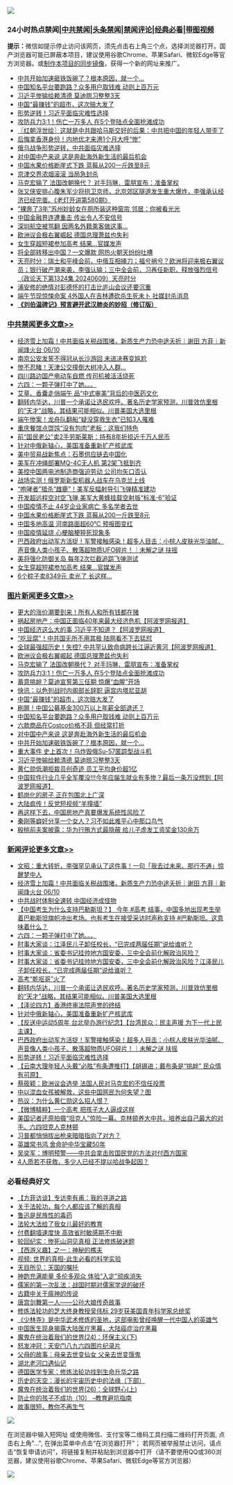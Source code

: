 ![](https://raw.githubusercontent.com/jsvpn/jsproxy/dev/64photo/fqnews-qr.jpg)

<div id="tt">
<h3>24小时热点禁闻|<a href="#%E4%B8%AD%E5%85%B1%E7%A6%81%E9%97%BB%E6%9B%B4%E5%A4%9A%E6%96%87%E7%AB%A0">中共禁闻</a>|<a href="#%E5%9B%BE%E7%89%87%E6%96%B0%E9%97%BB%E6%9B%B4%E5%A4%9A%E6%96%87%E7%AB%A0">头条禁闻</a>|<a href="#%E6%96%B0%E9%97%BB%E8%AF%84%E8%AE%BA%E6%9B%B4%E5%A4%9A%E6%96%87%E7%AB%A0">禁闻评论|<a href="#%E5%BF%85%E7%9C%8B%E7%BB%8F%E5%85%B8%E5%A5%BD%E6%96%87">经典必看</a>|<a href="https://2654106.xyz/3" target="_blank">带图视频</a></h3>
<div><b>提示：</b>微信如提示停止访问该网页，须先点击右上角三个点，选择浏览器打开。国产浏览器可能已屏蔽本项目，建议使用谷歌Chrome、苹果Safari、微软Edge等官方浏览器。或<a href="%E5%88%B6%E4%BD%9Cgit%E7%A6%81%E9%97%BB%E9%95%9C%E5%83%8F.md">制作本项目的同步镜像</a>，获得一个新的网址来推广。</div>
<ul>

<li><a href="/topimagenews/20240610/2047985.md">中共开始加速砸铁饭碗了？根本原因，就一个…</a></li>
<li><a href="/topimagenews/20240610/2047989.md">中国知名平台要跑路？众多用户取钱难 动则上百万元</a></li>
<li><a href="/topimagenews/20240610/2047945.md">习近平惨输给赖清德 莫迪晾习整整3天</a></li>
<li><a href="/topimagenews/20240610/2048006.md">中国“最赚钱”的超市，这次赔大发了</a></li>
<li><a href="/comments/20240610/2048087.md">形势逆转！习近平面临灾难性选择</a></li>
<li><a href="/topimagenews/20240610/2048038.md">攻防兵力3:1！伤亡一万多人 在5个登陆点全面抢滩成功</a></li>
<li><a href="/cbnews/20240610/2048030.md">〖红朝浮世绘〗这就是中共跟哈马斯交好的后果：中共把中国的年轻人带歪了</a></li>
<li><a href="/cnnews/hknews/20240610/2048073.md">后悔拿香港身份！内地优才来港1个月大呼“惨”</a></li>
<li><a href="/ssgc/20240610/2048203.md">俄乌战争形势逆转，中共面临灾难选择</a></li>
<li><a href="/topimagenews/20240610/2047987.md">对中国中产来说 这是奔赴海外新生活的最后机会</a></li>
<li><a href="/cbnews/20240610/2048165.md">中国水果价格断崖式下跌 蓝莓从200一斤跌至8元</a></li>
<li><a href="/cbnews/20240610/2047975.md">京津交界浓烟滚滚 当局急封杀</a></li>
<li><a href="/topimagenews/20240610/2048185.md">马克宏输了 法国改朝换代？ 对手玛琳．雷朋宣布：准备掌权</a></li>
<li><a href="/sohnews/20240610/2048088.md">张又侠安排心腹朱军少将拱卫京师，北京郊区隧道发生重大爆炸，李强承认经济已经完蛋。《老灯开讲第580期》</a></li>
<li><a href="/cnnews/20240610/2048259.md">“裸奔了3年”苏州妙龄女在厕所装这种窗帘 邻居：你被看光光</a></li>
<li><a href="/baitai/20240610/2048197.md">中国金融界连遭重击 传出令人不安信号</a></li>
<li><a href="/cbnews/20240610/2048040.md">深圳航空被骂翻 因两名外籍乘客做这事…</a></li>
<li><a href="/topimagenews/20240610/2048186.md">欧洲议会极右翼崛起 德国总理萧兹也失利</a></li>
<li><a href="/cbnews/20240610/2048069.md">女生穿超短裙参加高考 结果…官媒发声</a></li>
<li><a href="/cnnews/20240610/2047998.md">将全部转移出中国？一文爆款 网热火朝天纷纷吐槽</a></li>
<li><a href="/comments/20240610/2047984.md">天亮时分：瑞士和平峰会前，中俄互相捅刀；福兮祸兮？欧洲将迎来极右翼议员；银行破产潮来袭，李强认输；三中全会前，习再任新职，释放强烈信号（政论天下第1324集 20240609）天亮时分</a></li>
<li><a href="/cnnews/20240610/2048147.md">浦安修的绝情对彭德怀的打击比庐山会议还要沉重</a></li>
<li><a href="/baitai/20240610/2048268.md">端午节现惊悚命案 4外国人在吉林遭砍杀生死未卜 社媒封杀消息</a></li>
<li><b><a href="/comments/20200207/1272816.md" target="_blank">《刘伯温碑记》预言避开武汉肺炎的妙招（修订版）</a></b></li>
</ul>
</div>

<div class="catlist">
<h3><a href="/cbnews/" target="_blank">中共禁闻</a><span><a href="/cbnews/" target="_blank" rel="nofollow">更多文章>></a></span></h3>
<ul>
<li><a href="/comments/20240611/2048374.md" target="_blank">经济雪上加霜！中共面临关税战围堵，新质生产力恐中途夭折｜谢田 方菲｜新闻烽火台 06/10</a></li>
<li><a href="/cbnews/20240611/2048368.md" target="_blank">南京公安发誓不得冠从长沙游回 未进决赛变尴尬</a></li>
<li><a href="/cbnews/20240611/2048367.md" target="_blank">惨不忍睹！天津公交撞倒大树冲入人群…</a></li>
<li><a href="/cbnews/20240611/2048366.md" target="_blank">四川路边国产电动车自燃 传司机被活活烧死</a></li>
<li><a href="/comments/20240611/2048335.md" target="_blank">六四：一颗子弹打中了她。。。</a></li>
<li><a href="/cbnews/20240611/2048278.md" target="_blank">艾草、香囊走俏端午 品“中式审美”背后的中医药文化</a></li>
<li><a href="/comments/20240610/2048249.md" target="_blank">翻转内华达，川普一个承诺让选民欢呼。著名历史学家预测，川普效仿里根的“天才”战略，其结果可能相似。川普美国大选里根</a></li>
<li><a href="/cbnews/20240610/2048234.md" target="_blank">端午惨案！龙舟队翻船“疑没穿救生衣”已知3人罹难</a></li>
<li><a href="/cbnews/20240610/2048233.md" target="_blank">重庆餐馆点馄饨“没有包肉”老板：这我们特色</a></li>
<li><a href="/cbnews/20240610/2048215.md" target="_blank">前“国民老公”卖2手劳斯莱斯：持有8年折损近千万人民币</a></li>
<li><a href="/comments/20240610/2048184.md" target="_blank">针对中俄新轴心，美国准备重新扩产核武库</a></li>
<li><a href="/cbnews/20240610/2048172.md" target="_blank">美中贸易战新焦点：石墨供应链去中国化</a></li>
<li><a href="/cbnews/20240610/2048171.md" target="_blank">美军在冲绳部署MQ-4C无人机 第2架飞抵到齐</a></li>
<li><a href="/cbnews/20240610/2048170.md" target="_blank">美控中国两电池制造商强迫劳动 公司均矢口否认</a></li>
<li><a href="/cbnews/20240610/2048169.md" target="_blank">战场实测！俄罗斯新型机器人战车在乌克兰上线</a></li>
<li><a href="/cbnews/20240610/2048168.md" target="_blank">“咆哮者”猎杀“雌鹿”！美军反幅射导引飞弹精准建功</a></li>
<li><a href="/cbnews/20240610/2048167.md" target="_blank">开发超远程空对空飞弹 美军大黄蜂挂载空射版“标准-6”验证</a></li>
<li><a href="/cbnews/20240610/2048166.md" target="_blank">中国疫情不止 44岁企业家病亡 多名学者去世</a></li>
<li><a href="/cbnews/20240610/2048165.md" target="_blank">中国水果价格断崖式下跌 蓝莓从200一斤跌至8元</a></li>
<li><a href="/cbnews/20240610/2048164.md" target="_blank">中国多地高温 河南路面超60℃ 预报图变红</a></li>
<li><a href="/cbnews/20240610/2048163.md" target="_blank">中国疫情延烧 心梗脑梗猝死现象多</a></li>
<li><a href="/comments/20240610/2048122.md" target="_blank">巴西政府出动军方活捉！军警接触感染！超多人目击：小棕人皮肤光华油腻、声音像人类小孩子、散落超物质UFO碎片！｜未解之谜 扶摇</a></li>
<li><a href="/cbnews/20240610/2048070.md" target="_blank">美将强化防御关岛 每年2次拦截追踪飞弹测试</a></li>
<li><a href="/cbnews/20240610/2048069.md" target="_blank">女生穿超短裙参加高考 结果…官媒发声</a></li>
<li><a href="/cbnews/20240610/2048068.md" target="_blank">6个粽子卖8349元 卖光了 长这样…</a></li>

</ul>
</div>
<div class="catlist">
<h3><a href="/topimagenews/" target="_blank">图片新闻</a><span><a href="/topimagenews/" target="_blank" rel="nofollow">更多文章>></a></span></h3>
<ul>
<li><a href="/topimagenews/20240611/2048358.md" target="_blank">更大的涨价潮要到来！所有人和所有钱都在赌</a></li>
<li><a href="/topimagenews/20240611/2048357.md" target="_blank">祸起房地产：中国正面临40年来最大经济危机【阿波罗网报道】</a></li>
<li><a href="/topimagenews/20240611/2048356.md" target="_blank">中国经济这么大的事 习近平不知道？【阿波罗网报道】</a></li>
<li><a href="/topimagenews/20240611/2048344.md" target="_blank">“吃豆腐”！中共国无所不用其极 陆网看不下去猛怼</a></li>
<li><a href="/topimagenews/20240611/2048343.md" target="_blank">全球最强超历史！失控? 中共罕认致命病跨长江逼近黄河【阿波罗网报道】</a></li>
<li><a href="/topimagenews/20240610/2048186.md" target="_blank">欧洲议会极右翼崛起 德国总理萧兹也失利</a></li>
<li><a href="/topimagenews/20240610/2048185.md" target="_blank">马克宏输了 法国改朝换代？ 对手玛琳．雷朋宣布：准备掌权</a></li>
<li><a href="/topimagenews/20240610/2048038.md" target="_blank">攻防兵力3:1！伤亡一万多人 在5个登陆点全面抢滩成功</a></li>
<li><a href="/topimagenews/20240610/2048023.md" target="_blank">蓄意挑衅？莫迪宣誓第三任期 惊爆“血腥”开场</a></li>
<li><a href="/topimagenews/20240610/2048022.md" target="_blank">快讯：以色列战时内阁部长辞职 逼宫内塔尼亚胡</a></li>
<li><a href="/topimagenews/20240610/2048006.md" target="_blank">中国“最赚钱”的超市，这次赔大发了</a></li>
<li><a href="/topimagenews/20240610/2048005.md" target="_blank">刷屏！中国公募基金300万以上年薪全部退还？</a></li>
<li><a href="/topimagenews/20240610/2047989.md" target="_blank">中国知名平台要跑路？众多用户取钱难 动则上百万元</a></li>
<li><a href="/topimagenews/20240610/2047988.md" target="_blank">六款商品在Costco价格不菲 但经常打折</a></li>
<li><a href="/topimagenews/20240610/2047987.md" target="_blank">对中国中产来说 这是奔赴海外新生活的最后机会</a></li>
<li><a href="/topimagenews/20240610/2047985.md" target="_blank">中共开始加速砸铁饭碗了？根本原因，就一个…</a></li>
<li><a href="/topimagenews/20240610/2047974.md" target="_blank">重大事件 史上首次！乌炸毁俄Su-57匿踪型战斗机</a></li>
<li><a href="/topimagenews/20240610/2047945.md" target="_blank">习近平惨输给赖清德 莫迪晾习整整3天</a></li>
<li><a href="/topimagenews/20240610/2047917.md" target="_blank">黄仁勋低潮拒裁员创奇迹 员工平均身价超1亿</a></li>
<li><a href="/topimagenews/20240610/2047903.md" target="_blank">中国软件行业几乎全军覆没!!!今年应届生就业有多惨？最后一条万没想到【阿波罗网报道】</a></li>
<li><a href="/topimagenews/20240609/2047724.md" target="_blank">鹤岗化的房子 正在包围北上广深</a></li>
<li><a href="/topimagenews/20240609/2047723.md" target="_blank">大陆疯传！反党短视频“羊撞墙”</a></li>
<li><a href="/topimagenews/20240609/2047722.md" target="_blank">再这样下去，中国房地产真要爆发系统性风险了</a></li>
<li><a href="/topimagenews/20240609/2047721.md" target="_blank">秦刚等癖好分享一个女人？习不如此难平心中那口鸟气</a></li>
<li><a href="/topimagenews/20240609/2047710.md" target="_blank">殷桃前夫案披露：华为行贿方式最隐蔽 给儿子虚发工资奖金130余万</a></li>

</ul>
</div>
<div class="catlist">
<h3><a href="/comments/" target="_blank">新闻评论</a><span><a href="/comments/" target="_blank" rel="nofollow">更多文章>></a></span></h3>
<ul>
<li><a href="/comments/20240611/2048379.md" target="_blank">文昭：重大转折，李强罕见承认了这件事！一句「我去过未来、那行不通」惊醒梦中人</a></li>
<li><a href="/comments/20240611/2048374.md" target="_blank">经济雪上加霜！中共面临关税战围堵，新质生产力恐中途夭折｜谢田 方菲｜新闻烽火台 06/10</a></li>
<li><a href="/comments/20240611/2048359.md" target="_blank">中共战时体制全速转 中国经济成怪物</a></li>
<li><a href="/comments/20240611/2048350.md" target="_blank">【中国考生为什么支持巴勒斯坦？】 今年 #高考 结事，中国多地出现考生举着巴勒斯坦旗帜冲出考场。也有考生在接受采访时声称支持 #巴勒斯坦。这意味着什么？</a></li>
<li><a href="/comments/20240611/2048335.md" target="_blank">六四：一颗子弹打中了她。。。</a></li>
<li><a href="/comments/20240610/2048266.md" target="_blank">时事大家谈：江泽民儿子卸任校长，“已完成两届任期”说给谁听？</a></li>
<li><a href="/comments/20240610/2048265.md" target="_blank">时事大家谈：省委书记挂帅地方国安委，三中全会前化解政治风险？</a></li>
<li><a href="/comments/20240610/2048264.md" target="_blank">时事大家谈：省委书记挂帅地方国安委，三中全会前化解政治风险？江泽民儿子卸任校长，“已完成两届任期”说给谁听？</a></li>
<li><a href="/comments/20240610/2048252.md" target="_blank">高考“乾呕哥”火了</a></li>
<li><a href="/comments/20240610/2048249.md" target="_blank">翻转内华达，川普一个承诺让选民欢呼。著名历史学家预测，川普效仿里根的“天才”战略，其结果可能相似。川普美国大选里根</a></li>
<li><a href="/comments/20240610/2048222.md" target="_blank">【泽论四方】香港终审法院声誉的终结</a></li>
<li><a href="/comments/20240610/2048184.md" target="_blank">针对中俄新轴心，美国准备重新扩产核武库</a></li>
<li><a href="/comments/20240610/2048162.md" target="_blank">【反送中运动5周年 台北举办游行纪念】【台湾民众：民主声援 为下一代上民主课】</a></li>
<li><a href="/comments/20240610/2048122.md" target="_blank">巴西政府出动军方活捉！军警接触感染！超多人目击：小棕人皮肤光华油腻、声音像人类小孩子、散落超物质UFO碎片！｜未解之谜 扶摇</a></li>
<li><a href="/comments/20240610/2048087.md" target="_blank">形势逆转！习近平面临灾难性选择</a></li>
<li><a href="/comments/20240610/2048086.md" target="_blank">【云南大理年轻人头戴“必胜”布条遭推打】【胡锡进：戴布条是“挑衅” 民众情有可原】</a></li>
<li><a href="/comments/20240610/2048079.md" target="_blank">蔡筱颖：欧洲议会选举 法国人民对马克宏的不信任投票</a></li>
<li><a href="/comments/20240610/2048046.md" target="_blank">中以混血女孩被解救，这些中国网民为何失望？图</a></li>
<li><a href="/comments/20240610/2048045.md" target="_blank">热议：为什么黄仁勋这么招人恨？</a></li>
<li><a href="/comments/20240610/2048027.md" target="_blank">【微博精粹】一个高考 把孩子大人逼成这样</a></li>
<li><a href="/comments/20240610/2048015.md" target="_blank">美国记者还原拍摄“坦克人”惊险一幕。克林顿养大中共，培养出自己最大的对手。六四坦克人克林顿</a></li>
<li><a href="/comments/20240610/2048011.md" target="_blank">习普都悄悄拔出枪来暗暗指向了对方？</a></li>
<li><a href="/comments/20240610/2048010.md" target="_blank">英雄常书鸿 舍命护中华宝藏50年</a></li>
<li><a href="/comments/20240610/2048009.md" target="_blank">吴奕军：博明预警——中共会拿击败国民党的方法对付西方国家</a></li>
<li><a href="/comments/20240610/2048008.md" target="_blank">4人质若不获救，多少人已经不提以哈战争起因？</a></li>

</ul>
</div>

<div class="catlist">
<h3>必看经典好文</h3>
<ul>
<li><a href="/comments/20210804/1600181.md" target="_blank">【方菲访谈】专访李有甫：我的寻道之路</a></li>
<li><a href="/topimagenews/20161125/619230.md" target="_blank">关于法轮功，每个人都应该了解的真相</a></li>
<li><a href="/lishi/20130311/666695.md" target="_blank">鲁迅是民族性的毒药</a></li>
<li><a href="/cbnews/20200516/1329218.md" target="_blank">法轮大法给了我女儿最好的教育</a></li>
<li><a href="/comments/20210630/1485911.md" target="_blank">付费翻墙速度快 高效省时敏感期不中断</a></li>
<li><a href="/tculture/xiulian/20180114/885650.md" target="_blank">轮回纪实：惨死山洞见真相 正法修炼破迷题</a></li>
<li><a href="/comments/20210210/1484775.md" target="_blank">【西游义趣】之一：神秘的樵夫</a></li>
<li><a href="/aomi/supernatural/20150313/374665.md" target="_blank">视频: 世界的真相-此生必看的科学实验</a></li>
<li><a href="/tculture/20180919/1000196.md" target="_blank">天目所见：天国的嘱托</a></li>
<li><a href="/comments/20220408/1716562.md" target="_blank">神韵充满能量 多伦多观众 体验“入定”顽疾消失</a></li>
<li><a href="/comments/20191110/1037275.md" target="_blank">儒家的第一次乱法：战国时期对儒家学说的破坏</a></li>
<li><a href="/ccpdope/20200531/1337409.md" target="_blank">古籍中关于瘟神的传说</a></li>
<li><a href="/comments/20220902/1779609.md" target="_blank">唐宫剑舞第一人——公孙大娘传奇故事</a></li>
<li><a href="/comments/20190517/1129285.md" target="_blank">修炼法轮功的芝大终身教授吴伟标 29岁获美国青年科学家总统奖</a></li>
<li><a href="/comments/20201013/1412612.md" target="_blank">《少林寺》是中华武术修炼的圣地，这部电影曾经唤醒一代中国人的英雄气</a></li>
<li><a href="/comments/20230815/1920336.md" target="_blank">中国医生现身揭露大陆医疗黑幕，大陆癌症治疗黑幕</a></li>
<li><a href="/cbnews/20180907/994846.md" target="_blank">魔鬼在统治着我们的世界(24)：环保主义(下)</a></li>
<li><a href="/comments/20200604/783200.md" target="_blank">怒发冲冠：天安门八九六四图片纪录片</a></li>
<li><a href="/cbnews/20210507/1541162.md" target="_blank">父母的故事：母亲去世变仙女 父亲去世变饿鬼</a></li>
<li><a href="/comments/20240116/1984226.md" target="_blank">湖北老河口遇仙记</a></li>
<li><a href="/comments/20200607/783186.md" target="_blank">德国医学专家：修炼法轮功找到生命升华之路</a></li>
<li><a href="/tculture/20121025/73066.md" target="_blank">历史的天空：漫长的宇宙历史中的法缘（下部）</a></li>
<li><a href="/comments/20181210/1044798.md" target="_blank">魔鬼在统治着我们的世界(26)：全球野心(上)</a></li>
<li><a href="/comments/20230925/1899103.md" target="_blank">防止你的孩子不成功（10） &#8211;教育避坑指南</a></li>
<li><a href="/funmedia/20210802/1598610.md" target="_blank">故事很短，教你不再生气</a></li>

</ul>
</div>

![](https://raw.githubusercontent.com/jsvpn/jsproxy/dev/64photo/fqnews-qr.jpg)

在浏览器中输入短网址 或使用微信、支付宝等二维码工具扫描二维码打开页面, 点击右上角"...", 在弹出菜单中点击“在浏览器打开”； 若网页被举报禁止访问，请点击“恢复申请访问”，将链接复制并粘贴到浏览器中打开（请不要使用QQ或360浏览器，建议使用谷歌Chrome、苹果Safari、微软Edge等官方浏览器）

![](https://raw.githubusercontent.com/jsvpn/jsproxy/dev/64photo/wx.jpg)